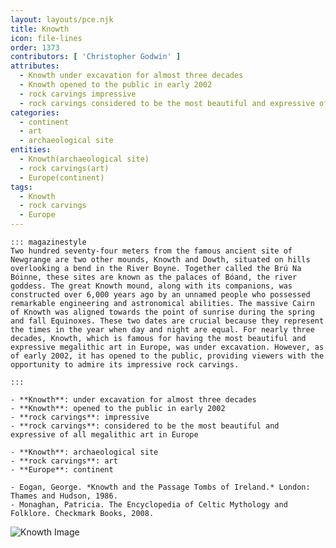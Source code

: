 ```yaml
---
layout: layouts/pce.njk
title: Knowth
icon: file-lines
order: 1373
contributors: [ 'Christopher Godwin' ]
attributes:
  - Knowth under excavation for almost three decades
  - Knowth opened to the public in early 2002
  - rock carvings impressive
  - rock carvings considered to be the most beautiful and expressive of all megalithic art in Europe
categories:
  - continent
  - art
  - archaeological site
entities:
  - Knowth(archaeological site)
  - rock carvings(art)
  - Europe(continent)
tags:
  - Knowth
  - rock carvings
  - Europe
---
```

``` tab [group1:Info]
::: magazinestyle
Two hundred seventy-four meters from the famous ancient site of Newgrange are two other mounds, Knowth and Dowth, situated on hills overlooking a bend in the River Boyne. Together called the Brú Na Bóinne, these sites are known as the palaces of Bóand, the river goddess. The great Knowth mound, along with its companions, was constructed over 6,000 years ago by an unnamed people who possessed remarkable engineering and astronomical abilities. The massive Cairn of Knowth was aligned towards the point of sunrise during the spring and fall Equinoxes. These two dates are crucial because they represent the times in the year when day and night are equal. For nearly three decades, Knowth, which is famous for having the most beautiful and expressive megalithic art in Europe, was under excavation. However, as of early 2002, it has opened to the public, providing viewers with the opportunity to admire its impressive rock carvings.

:::
```
``` tab [group1:Attributes]
- **Knowth**: under excavation for almost three decades
- **Knowth**: opened to the public in early 2002
- **rock carvings**: impressive
- **rock carvings**: considered to be the most beautiful and expressive of all megalithic art in Europe
```
``` tab [group1:Entities]
- **Knowth**: archaeological site
- **rock carvings**: art
- **Europe**: continent
```
``` tab [group1:Sources]
- Eogan, George. *Knowth and the Passage Tombs of Ireland.* London: Thames and Hudson, 1986.
- Monaghan, Patricia. The Encyclopedia of Celtic Mythology and Folklore. Checkmark Books, 2008.
```
![Knowth Image](https://upload.wikimedia.org/wikipedia/commons/thumb/0/0d/County_Meath_-_Knowth_-_20210930145613.jpg/1200px-County_Meath_-_Knowth_-_20210930145613.jpg)
